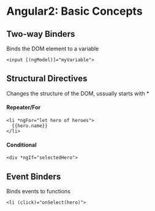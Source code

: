 # Angular2: Basic Concepts

## Two-way Binders
Binds the DOM element to a variable
```
<input [(ngModel)]="myVariable">
```

## Structural Directives
Changes the structure of the DOM, ussually starts with *
#### Repeater/For
```
<li *ngFor="let hero of heroes">
  {{hero.name}}
</li>
```

#### Conditional
```
<div *ngIf="selectedHero">
```

## Event Binders
Binds events to functions
```
<li (click)="onSelect(hero)">
```
